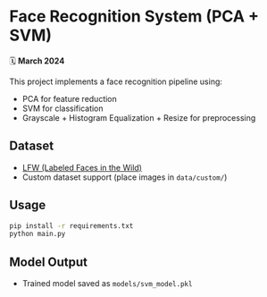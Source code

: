 # Face Recognition System (PCA + SVM)

🗓️ **March 2024**

This project implements a face recognition pipeline using:
- PCA for feature reduction
- SVM for classification
- Grayscale + Histogram Equalization + Resize for preprocessing

## Dataset
- [LFW (Labeled Faces in the Wild)](http://vis-www.cs.umass.edu/lfw/)
- Custom dataset support (place images in `data/custom/`)

## Usage

```bash
pip install -r requirements.txt
python main.py
```

## Model Output
- Trained model saved as `models/svm_model.pkl`
